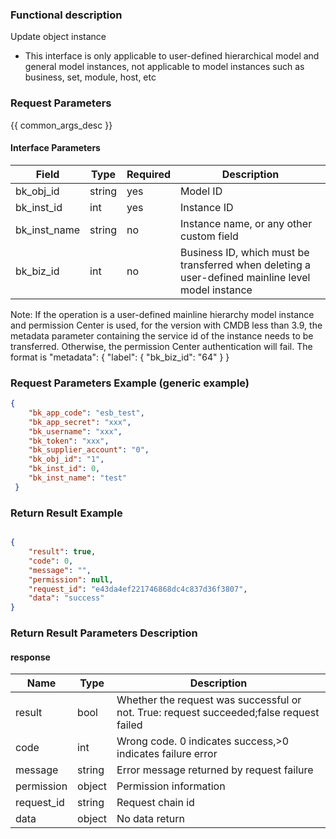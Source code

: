 ### Functional description

Update object instance

- This interface is only applicable to user-defined hierarchical model and general model instances, not applicable to model instances such as business, set, module, host, etc

### Request Parameters

{{ common_args_desc }}

#### Interface Parameters

| Field                | Type      | Required   | Description                            |
|---------------------|------------|--------|----------------------------------|
| bk_obj_id           |  string     | yes  | Model ID       |
| bk_inst_id          |  int        | yes  | Instance ID|
| bk_inst_name        |  string     | no     | Instance name, or any other custom field   |
| bk_biz_id                  |  int        | no     | Business ID, which must be transferred when deleting a user-defined mainline level model instance|

 Note: If the operation is a user-defined mainline hierarchy model instance and permission Center is used, for the version with CMDB less than 3.9, the metadata parameter containing the service id of the instance needs to be transferred. Otherwise, the permission Center authentication will fail. The format is
"metadata": {
    "label": {
        "bk_biz_id": "64"
    }
}

### Request Parameters Example (generic example)

```json
{
    "bk_app_code": "esb_test",
    "bk_app_secret": "xxx",
    "bk_username": "xxx",
    "bk_token": "xxx",
    "bk_supplier_account": "0",
    "bk_obj_id": "1",
    "bk_inst_id": 0,
    "bk_inst_name": "test"
 }
```

### Return Result Example

```json

{
    "result": true,
    "code": 0,
    "message": "",
    "permission": null,
    "request_id": "e43da4ef221746868dc4c837d36f3807",
    "data": "success"
}
```

### Return Result Parameters Description

#### response

| Name| Type| Description|
|---|---|---|
| result | bool |Whether the request was successful or not. True: request succeeded;false request failed|
| code | int |Wrong code. 0 indicates success,>0 indicates failure error|
| message | string |Error message returned by request failure|
| permission    |  object |Permission information    |
| request_id    |  string |Request chain id    |
| data | object |No data return|
